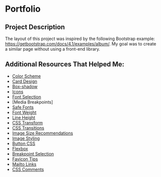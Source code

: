 # Portfolio

## Project Description
The layout of this project was inspired by the following Bootstrap example: https://getbootstrap.com/docs/4.1/examples/album/. My goal was to create a similar page without using a front-end library.

## Additional Resources That Helped Me:
* [Color Scheme](https://material.io/tools/color)
* [Card Design](https://www.w3schools.com/howto/howto_css_cards.asp)
* [Box-shadow](https://developer.mozilla.org/en-US/docs/Web/CSS/box-shadow)
* [Icons](https://fontawesome.com)
* [Font Selection](https://www.learnenough.com/css-and-layout-tutorial)
* [Media Breakpoints]
* [Safe Fonts](https://www.cssfontstack.com/)
* [Font Weight](https://getbootstrap.com/docs/4.1/utilities/text/#font-weight-and-italics)
* [Line Height](https://material.io/design/typography/understanding-typography.html#readability)
* [CSS Transform](https://developer.mozilla.org/en-US/docs/Web/CSS/transform)
* [CSS Transitions](https://developer.mozilla.org/en-US/docs/Web/CSS/CSS_Transitions/Using_CSS_transitions)
* [Image Size Recommendations](https://support.squarespace.com/hc/en-us/articles/206542517-Formatting-your-images-for-display-on-the-web)
* [Image Styling](https://www.w3schools.com/css/css3_images.asp)
* [Button CSS](https://codepen.io/cheeriottis/pen/inluv)
* [Flexbox](https://www.learnenough.com/css-and-layout-tutorial/css/flex-intro/flex-footer)
* [Breakpoint Selection](https://getbootstrap.com/docs/4.1/layout/overview/#responsive-breakpoints)
* [Favicon Tips](https://www.learnenough.com/css-and-layout-tutorial?single_page=1#sec-details-favicon)
* [Mailto Links](https://knowledge.hubspot.com/articles/kcs_article/cos-pages-editor/how-do-i-create-a-mailto-link)
* [CSS Comments](https://www.learnenough.com/css-and-layout-tutorial?single_page=1#aside-style_note-comments)
